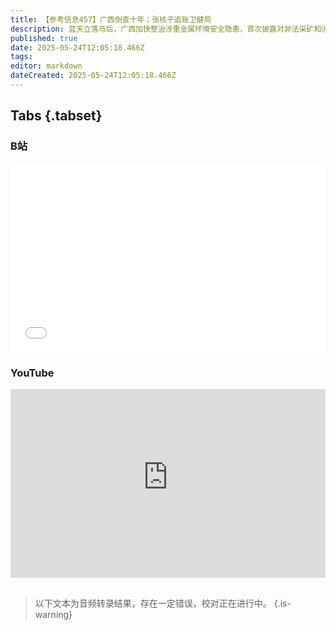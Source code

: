 ```yaml
---
title: 【参考信息457】广西倒查十年；张核子追账卫健局
description: 蓝天立落马后，广西加快整治涉重金属环境安全隐患，首次披露对非法采矿和涉重金属污染问题倒查十年。广西组织部长换人。广西连续辟谣“在官员家中发现大量金砖”“查获25吨锑锭走私案”。核酸大王张核子的公司起诉多地卫健局讨要核酸检测费，是同类企业第一人。多地整治健康科普乱象，未经报备，医生禁止擅自科普。教育部禁止中小学生直接复制AI生成内容当作业或答案，禁止小学生独自使用开放式内容生成功能。盘点大模型竞赛。
published: true
date: 2025-05-24T12:05:18.466Z
tags: 
editor: markdown
dateCreated: 2025-05-24T12:05:18.466Z
---
```


## Tabs {.tabset}
### B站
<div style="position: relative; padding: 30% 45%;">
<iframe style="position: absolute; width: 100%; height: 100%; left: 0; top: 0;" src="//player.bilibili.com/player.html?&bvid=BV1p4jbzLE3x&page=1&as_wide=1&high_quality=1&danmaku=1&autoplay=0" scrolling="no" border="0" frameborder="no" framespacing="0" allowfullscreen="true"></iframe>
</div>

### YouTube
<div style="position: relative; padding: 30% 45%;">
<iframe style="position: absolute; top: 0; left: 0; width: 100%; height: 100%;" src="https://www.youtube-nocookie.com/embed/YouTubeVID" title="YouTube video player" frameborder="0" allow="accelerometer; autoplay; clipboard-write; encrypted-media; gyroscope; picture-in-picture" allowfullscreen></iframe>
</div>


## 

> 以下文本为音频转录结果，存在一定错误，校对正在进行中。
{.is-warning}

